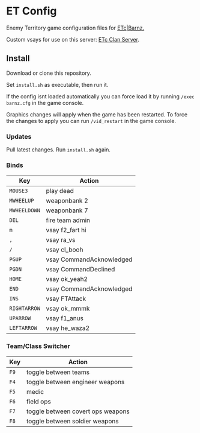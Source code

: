 # ET Config

Enemy Territory game configuration files for [ETc|Barnz.](https://et.trackbase.net/player/5823042/)

Custom vsays for use on this server: [ETc Clan Server](https://et.trackbase.net/server/etc).

## Install

Download or clone this repository.

Set `install.sh` as executable, then run it.

If the config isnt loaded automatically you can force load it by running `/exec barnz.cfg` in the game console.

Graphics changes will apply when the game has been restarted. To force the changes to apply you can run `/vid_restart` in the game console.

### Updates

Pull latest changes. Run `install.sh` again.

### Binds

| Key          | Action                   |
| ------------ | ------------------------ |
| `MOUSE3`     | play dead                |
| `MWHEELUP`   | weaponbank 2             |
| `MWHEELDOWN` | weaponbank 7             |
| `DEL`        | fire team admin          |
| `m`          | vsay f2_fart hi          |
| `,`          | vsay ra_vs               |
| `/`          | vsay cl_booh             |
| `PGUP`       | vsay CommandAcknowledged |
| `PGDN`       | vsay CommandDeclined     |
| `HOME`       | vsay ok_yeah2            |
| `END`        | vsay CommandAcknowledged |
| `INS`        | vsay FTAttack            |
| `RIGHTARROW` | vsay ok_mmmk             |
| `UPARROW`    | vsay f1_anus             |
| `LEFTARROW`  | vsay he_waza2            |

### Team/Class Switcher

| Key  | Action                            |
| ---- | --------------------------------- |
| `F9` | toggle between teams              |
| `F4` | toggle between engineer weapons   |
| `F5` | medic                             |
| `F6` | field ops                         |
| `F7` | toggle between covert ops weapons |
| `F8` | toggle between soldier weapons    |
